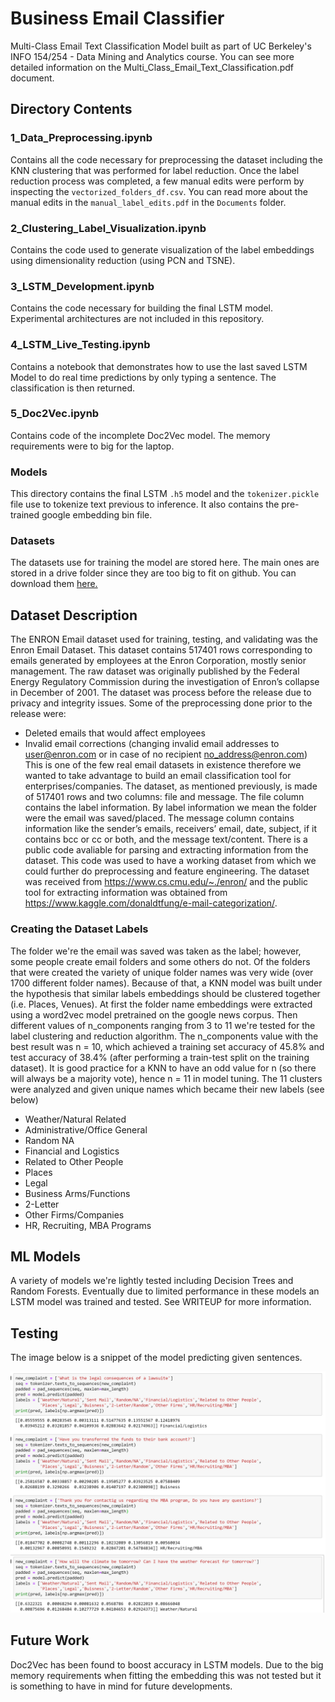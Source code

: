 # Business Email Classifier

Multi-Class Email Text Classification Model built as part of UC Berkeley's INFO 154/254 - Data Mining and Analytics course. You can see more detailed information on the Multi_Class_Email_Text_Classification.pdf document.

## Directory Contents

### 1_Data_Preprocessing.ipynb

Contains all the code necessary for preprocessing the dataset including the KNN clustering that was performed for label reduction. Once the label reduction process was completed, a few manual edits were perform by inspecting the `vectorized_folders_df.csv`. You can read more about the manual edits in the `manual_label_edits.pdf` in the `Documents` folder. 

### 2_Clustering_Label_Visualization.ipynb

Contains the code used to generate visualization of the label embeddings using dimensionality reduction (using PCN and TSNE).

### 3_LSTM_Development.ipynb

Contains the code necessary for building the final LSTM model. Experimental architectures are not included in this repository.


### 4_LSTM_Live_Testing.ipynb

Contains a notebook that demonstrates how to use the last saved LSTM Model to do real time predictions by only typing a sentence. The classification is then returned.

### 5_Doc2Vec.ipynb

Contains code of the incomplete Doc2Vec model. The memory requirements were to big for the laptop. 

### Models

This directory contains the final LSTM `.h5` model and the `tokenizer.pickle` file use to tokenize text previous to inference. It also contains the pre-trained google embedding bin file.

### Datasets

The datasets use for training the model are stored here. The main ones are stored in a drive folder since they are too big to fit on github. You can download them <a href="https://drive.google.com/drive/folders/1mk04GMZgqG1pIXjEk1yyET0QDdlxf29A?usp=sharing">here.</a>

##  Dataset Description

The ENRON Email dataset used for training, testing, and validating was the Enron Email Dataset. This dataset contains 517401 rows corresponding to emails generated by employees at the Enron Corporation, mostly senior management. The raw dataset was originally published by the Federal Energy Regulatory Commission during the investigation of Enron’s collapse in December of 2001. The dataset was process before the release due to privacy and integrity issues. Some of the preprocessing done prior to the release were:
-	Deleted emails that would affect employees
-	Invalid email corrections (changing invalid email addresses to user@enron.com or in case of no recipient no_address@enron.com)
This is one of the few real email datasets in existence therefore we wanted to take advantage to build an email classification tool for enterprises/companies. The dataset, as mentioned previously, is made of 517401 rows and two columns: file and message. The file column contains the label information. By label information we mean the folder were the email was saved/placed. The message column contains information like the sender’s emails, receivers’ email, date, subject, if it contains bcc or cc or both, and the message text/content. There is a public code avaliable for parsing and extracting information from the dataset. This code was used to have a working dataset from which we could further do preprocessing and feature engineering. The dataset was received from https://www.cs.cmu.edu/~./enron/ and the public tool for extracting information was obtained from https://www.kaggle.com/donaldtfung/e-mail-categorization/. 

### Creating the Dataset Labels

The folder we're the email was saved was taken as the label; however, some people create email folders and some others do not. Of the folders that were created the variety of unique folder names was very wide (over 1700 different folder names). Because of that, a KNN model was built under the hypothesis that similar labels embeddings should be clustered together (i.e. Places, Venues). At first the folder name embeddings were extracted using a word2vec model pretrained on the google news corpus. Then different values of n_components ranging from 3 to 11 we're tested for the label clustering and reduction algorithm.  The n_components value with the best result was n = 10, which achieved a training set accuracy of 45.8% and test accuracy of 38.4% (after performing a train-test split on the training dataset). It is good practice for a KNN to have an odd value for n (so there will always be a majority vote), hence n = 11 in model tuning. The 11 clusters were analyzed and given unique names which became their new labels (see below)

- Weather/Natural Related
- Administrative/Office General
- Random NA
- Financial and Logistics
- Related to Other People
- Places
- Legal
- Business Arms/Functions
- 2-Letter
- Other Firms/Companies
- HR, Recruiting, MBA Programs


## ML Models 

A variety of models we're lightly tested including Decision Trees and Random Forests. Eventually due to limited performance in these models an LSTM model was trained and tested. See WRITEUP for more information. 

## Testing

The image below is a snippet of the model predicting given sentences. 

<img src="Figures/classification_examples.png">



## Future Work

Doc2Vec has been found to boost accuracy in LSTM models. Due to the big memory requirements when fitting the embedding this was not tested but it is something to have in mind for future developments.
